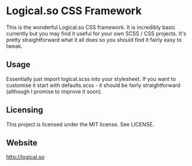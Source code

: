 Logical.so CSS Framework
========================

This is the wonderful Logical.so CSS framework. It is incredibly basic currently but you may find it useful for your own SCSS / CSS projects. It's pretty straightforward what it all does so you should find it fairly easy to tweak.

Usage
-----
Essentially just import logical.scss into your stylesheet. If you want to customise it start with defaults.scss - it should be fairly straightforward (although I promise to improve it soon).

Licensing
---------
This project is licensed under the MIT license. See LICENSE.

Website
-------
http://logical.so
